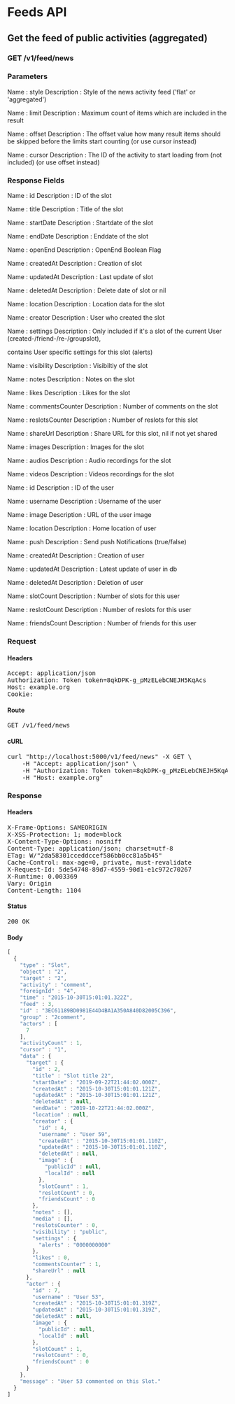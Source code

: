 # Feeds API

## Get the feed of public activities (aggregated)

### GET /v1/feed/news

### Parameters

Name : style
Description : Style of the news activity feed (&#39;flat&#39; or &#39;aggregated&#39;)

Name : limit
Description : Maximum count of items which are included in the result

Name : offset
Description : The offset value how many result items should be skipped before the limits start counting (or use cursor instead)

Name : cursor
Description : The ID of the activity to start loading from (not included) (or use offset instead)


### Response Fields

Name : id
Description : ID of the slot

Name : title
Description : Title of the slot

Name : startDate
Description : Startdate of the slot

Name : endDate
Description : Enddate of the slot

Name : openEnd
Description : OpenEnd Boolean Flag

Name : createdAt
Description : Creation of slot

Name : updatedAt
Description : Last update of slot

Name : deletedAt
Description : Delete date of slot or nil

Name : location
Description : Location data for the slot

Name : creator
Description : User who created the slot

Name : settings
Description : Only included if it&#39;s a slot of the current User (created-/friend-/re-/groupslot),

contains User specific settings for this slot (alerts)

Name : visibility
Description : Visibiltiy of the slot

Name : notes
Description : Notes on the slot

Name : likes
Description : Likes for the slot

Name : commentsCounter
Description : Number of comments on the slot

Name : reslotsCounter
Description : Number of reslots for this slot

Name : shareUrl
Description : Share URL for this slot, nil if not yet shared

Name : images
Description : Images for the slot

Name : audios
Description : Audio recordings for the slot

Name : videos
Description : Videos recordings for the slot

Name : id
Description : ID of the user

Name : username
Description : Username of the user

Name : image
Description : URL of the user image

Name : location
Description : Home location of user

Name : push
Description : Send push Notifications (true/false)

Name : createdAt
Description : Creation of user

Name : updatedAt
Description : Latest update of user in db

Name : deletedAt
Description : Deletion of user

Name : slotCount
Description : Number of slots for this user

Name : reslotCount
Description : Number of reslots for this user

Name : friendsCount
Description : Number of friends for this user

### Request

#### Headers

<pre>Accept: application/json
Authorization: Token token=8qkDPK-g_pMzELebCNEJH5KqAcs
Host: example.org
Cookie: </pre>

#### Route

<pre>GET /v1/feed/news</pre>

#### cURL

<pre class="request">curl &quot;http://localhost:5000/v1/feed/news&quot; -X GET \
	-H &quot;Accept: application/json&quot; \
	-H &quot;Authorization: Token token=8qkDPK-g_pMzELebCNEJH5KqAcs&quot; \
	-H &quot;Host: example.org&quot;</pre>

### Response

#### Headers

<pre>X-Frame-Options: SAMEORIGIN
X-XSS-Protection: 1; mode=block
X-Content-Type-Options: nosniff
Content-Type: application/json; charset=utf-8
ETag: W/&quot;2da58301cceddccef586bb0cc81a5b45&quot;
Cache-Control: max-age=0, private, must-revalidate
X-Request-Id: 5de54748-89d7-4559-90d1-e1c972c70267
X-Runtime: 0.003369
Vary: Origin
Content-Length: 1104</pre>

#### Status

<pre>200 OK</pre>

#### Body

```javascript
[
  {
    "type" : "Slot",
    "object" : "2",
    "target" : "2",
    "activity" : "comment",
    "foreignId" : "4",
    "time" : "2015-10-30T15:01:01.322Z",
    "feed" : 3,
    "id" : "3EC61189BD0981E44D4BA1A350A840D82005C396",
    "group" : "2comment",
    "actors" : [
      7
    ],
    "activityCount" : 1,
    "cursor" : "1",
    "data" : {
      "target" : {
        "id" : 2,
        "title" : "Slot title 22",
        "startDate" : "2019-09-22T21:44:02.000Z",
        "createdAt" : "2015-10-30T15:01:01.121Z",
        "updatedAt" : "2015-10-30T15:01:01.121Z",
        "deletedAt" : null,
        "endDate" : "2019-10-22T21:44:02.000Z",
        "location" : null,
        "creator" : {
          "id" : 4,
          "username" : "User 59",
          "createdAt" : "2015-10-30T15:01:01.110Z",
          "updatedAt" : "2015-10-30T15:01:01.110Z",
          "deletedAt" : null,
          "image" : {
            "publicId" : null,
            "localId" : null
          },
          "slotCount" : 1,
          "reslotCount" : 0,
          "friendsCount" : 0
        },
        "notes" : [],
        "media" : [],
        "reslotsCounter" : 0,
        "visibility" : "public",
        "settings" : {
          "alerts" : "0000000000"
        },
        "likes" : 0,
        "commentsCounter" : 1,
        "shareUrl" : null
      },
      "actor" : {
        "id" : 7,
        "username" : "User 53",
        "createdAt" : "2015-10-30T15:01:01.319Z",
        "updatedAt" : "2015-10-30T15:01:01.319Z",
        "deletedAt" : null,
        "image" : {
          "publicId" : null,
          "localId" : null
        },
        "slotCount" : 1,
        "reslotCount" : 0,
        "friendsCount" : 0
      }
    },
    "message" : "User 53 commented on this Slot."
  }
]
```
